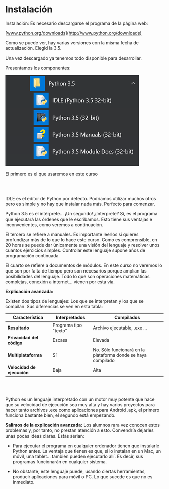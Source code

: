 
# Instalación

Instalación: Es necesario descargarse el programa de la página web:

[www.python.org/downloads](http://www.python.org/downloads)

Como se puede ver, hay varias versiones con la misma fecha de actualización. Elegid la 3.5.

Una vez descargado ya tenemos todo disponible para desarrollar.

Presentamos los componentes:

![](img/imagen_1.png)


El primero es el que usaremos en este curso

<br /><br />

IDLE es el editor de Python por defecto. Podríamos utilizar muchos otros pero es simple y no hay que instalar nada más. Perfecto para comenzar.

Python 3.5 es el intérprete… ¡Un segundo! ¿Intérprete? Sí, es el programa que ejecutará las órdenes que le escribamos. Esto tiene sus ventajas e inconvenientes, como veremos a continuación.

El tercero se refiere a manuales. Es importante leerlos si quieres profundizar más de lo que lo hace este curso. Como es comprensible, en 20 horas se puede dar únicamente una visión del lenguaje y resolver unos cuantos ejercicios simples. Controlar este lenguaje supone años de programación continuada.

El cuarto se refiere a documentos de módulos. En este curso no veremos lo que son por falta de tiempo pero son necesarios porque amplían las posibilidades del lenguaje. Todo lo que son operaciones matemáticas complejas, conexión a internet... vienen por esta vía.

**Explicación avanzada:**



Existen dos tipos de lenguajes: Los que se interpretan y los que se compilan. Sus diferencias se ven en esta tabla:




|Característica|**Interpretados**|**Compilados**|
|--|--|--|
|**Resultado**|Programa tipo "texto"|Archivo ejecutable, .exe ...|
|**Privacidad del código**|Escasa|Elevada|
|**Multiplataforma**|Sí|No. Sólo funcionará en la plataforma donde se haya compilado|
|**Velocidad de ejecución**|Baja |Alta|

<br /><br />



Python es un lenguaje interpretado con un motor muy potente que hace que su velocidad de ejecución sea muy alta y hay varios proyectos para hacer tanto archivos .exe como aplicaciones para Android .apk, el primero funciona bastante bien, el segundo está empezando. 



**Salimos de la explicación avanzada:** Los alumnos rara vez conocen estos problemas y, por tanto, no prestan atención a esto. Convendría dejarles unas pocas ideas claras. Éstas serían:



- Para ejecutar el programa en cualquier ordenador tienen que instalarle Python antes. La ventaja que tienen es que, si lo instalan en un Mac, un móvil, una tablet... también pueden ejecutarlo allí. Es decir, sus programas funcionarán en cualquier sistema.



- No obstante, este lenguaje puede, usando ciertas herramientas, producir aplicaciones para móvil o PC. Lo que sucede es que no es inmediato.

